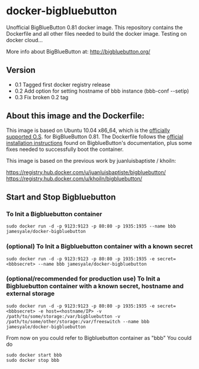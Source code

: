 # docker-bigbluebutton

Unofficial BigBlueButton 0.81 docker image. This repository contains the Dockerfile and all other files needed to build the docker image. Testing on docker cloud...

More info about BigBlueButton at: http://bigbluebutton.org/

## Version
* 0.1 Tagged first docker registry release
* 0.2 Add option for setting hostname of bbb instance (bbb-conf --setip)
* 0.3 Fix broken 0.2 tag

## About this image and the Dockerfile:

This image is based on Ubuntu 10.04 x86_64, which is the [officially supported O.S](https://code.google.com/p/bigbluebutton/wiki/InstallationUbuntu#Before_You_Install). for BigBlueButton 0.81. The Dockerfile follows the [official installation instructions](https://code.google.com/p/bigbluebutton/wiki/InstallationUbuntu#Installing_BigBlueButton_0.81) found on BigblueButton's documentation, plus some fixes needed to successfully boot the container. 

This image is based on the previous work by juanluisbaptiste / khoiln:

https://registry.hub.docker.com/u/juanluisbaptiste/bigbluebutton/
https://registry.hub.docker.com/u/khoiln/bigbluebutton/

## Start and Stop Bigbluebutton

### To Init a Bigbluebutton container
    sudo docker run -d -p 9123:9123 -p 80:80 -p 1935:1935 --name bbb jamesyale/docker-bigbluebutton
### (optional) To Init a Bigbluebutton container with a known secret
    sudo docker run -d -p 9123:9123 -p 80:80 -p 1935:1935 -e secret=<bbbsecret> --name bbb jamesyale/docker-bigbluebutton
### (optional/recommended for production use) To Init a Bigbluebutton container with a known secret, hostname and external storage
    sudo docker run -d -p 9123:9123 -p 80:80 -p 1935:1935 -e secret=<bbbsecret> -e host=<hostname/IP> -v /path/to/some/storage:/var/bigbluebutton -v /path/to/some/other/storage:/var/freeswitch --name bbb jamesyale/docker-bigbluebutton

From now on you could refer to Bigbluebutton container as "bbb"
You could do

    sudo docker start bbb
    sudo docker stop bbb
